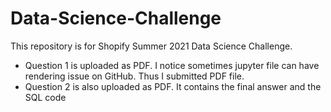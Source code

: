# Data-Science-Challenge
This repository is for Shopify Summer 2021 Data Science Challenge.

- Question 1 is uploaded as PDF. I notice sometimes jupyter file can have rendering issue on GitHub. Thus I submitted PDF file.
- Question 2 is also uploaded as PDF. It contains the final answer and the SQL code

